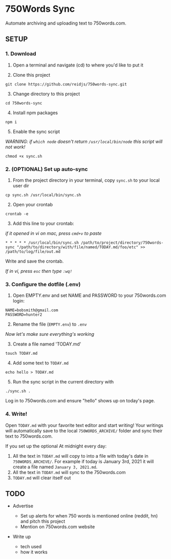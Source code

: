 # 750Words Sync
Automate archiving and uploading text to 750words.com. 

## SETUP
### 1. Download
1. Open a terminal and navigate (cd) to where you'd like to put it

2. Clone this project

`git clone https://github.com/reidjs/750words-sync.git`

3. Change directory to this project

`cd 750words-sync`

4. Install npm packages

`npm i`

5. Enable the sync script

*WARNING: if `which node` doesn't return `/usr/local/bin/node` this script will not work!*

`chmod +x sync.sh`

### 2. (OPTIONAL) Set up auto-sync

1. From the project directory in your terminal, copy `sync.sh` to your local user dir

`cp sync.sh /usr/local/bin/sync.sh`

2. Open your crontab

`crontab -e`

3. Add this line to your crontab: 

*if it opened in vi on mac, press `cmd+v` to paste*

`* * * * * /usr/local/bin/sync.sh /path/to/project/directory/750words-sync "/path/to/directory/with/file/named/TODAY.md/foo/etc" >> /path/to/log/file/out.md`

Write and save the crontab.

*If in vi, press `esc` then type `:wq!`*

### 3. Configure the dotfile (.env)
1. Open EMPTY.env and set NAME and PASSWORD to your 750words.com login:

```
NAME=bobsmith@gmail.com
PASSWORD=hunter2
```

2. Rename the file (`EMPTY.env`) to `.env`

_Now let's make sure everything's working_

3. Create a file named 'TODAY.md'

`touch TODAY.md`

4. Add some text to `TODAY.md`

`echo hello > TODAY.md`

5. Run the sync script in the current directory with 

`./sync.sh .`

Log in to 750words.com and ensure "hello" shows up on today's page.

### 4. Write!

Open `TODAY.md` with your favorite text editor and start writing! Your writings will automatically save to the local `750WORDS_ARCHIVE/` folder and sync their text to 750words.com.

If you set up the optional At midnight every day:

1. All the text in `TODAY.md` will copy to into a file with today's date in `750WORDS_ARCHIVE/`. For example if today is January 3rd, 2021 it will create a file named `January 3, 2021.md`.
2. All the text in `TODAY.md` will sync to the 750words.com
3. `TODAY.md` will clear itself out

## TODO
- Advertise
  - Set up alerts for when 750 words is mentioned online (reddit, hn) and pitch this project
  - Mention on 750words.com website

- Write up
  - tech used
  - how it works
